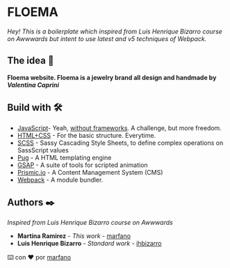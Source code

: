 # FLOEMA

_Hey! This is a boilerplate which inspired from Luis Henrique Bizarro course on Awwwards but intent to use latest and v5 techniques of Webpack._

## The idea 🚀

**Floema website. Floema is a jewelry brand all design and handmade by _Valentina Caprini_**

## Build with 🛠️

* [JavaScript](https://www.javascript.com/)- Yeah, [without frameworks](https://fagnerbrack.com/exactly-you-dont-need-a-javascript-framework-86022c093dd5). A challenge, but more freedom.
* [HTML+CSS](https://www.w3schools.com/html/html_css.asp) - For the basic structure. Everytime.
* [SCSS](https://sass-lang.com/) - Sassy Cascading Style Sheets, to define complex operations on SassScript values
* [Pug](https://pugjs.org/api/getting-started.html) - A HTML templating engine
* [GSAP](https://greensock.com/gsap/) - A suite of tools for scripted animation
* [Prismic.io](https://prismic.io/) - A Content Management System (CMS)
* [Webpack](https://webpack.js.org/) - A module bundler.

## Authors ✒️

_Inspired from Luis Henrique Bizarro course on Awwwards_

* **Martina Ramirez** - *This work* - [marfano](https://github.com/marfano)
* **Luis Henrique Bizarro** - *Standard work* - [ihbizarro](https://github.com/lhbizarro)

⌨️ con ❤️ por [marfano](https://github.com/marfano)
